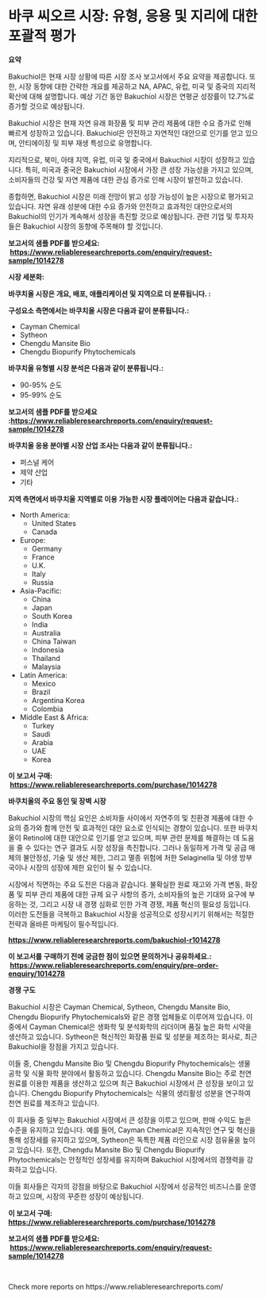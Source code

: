 <p><h1>바쿠 씨오르 시장: 유형, 응용 및 지리에 대한 포괄적 평가</h1></p><p><strong>요약</strong></p>
<p><p>Bakuchiol은 현재 시장 상황에 따른 시장 조사 보고서에서 주요 요약을 제공합니다. 또한, 시장 동향에 대한 간략한 개요를 제공하고 NA, APAC, 유럽, 미국 및 중국의 지리적 확산에 대해 설명합니다. 예상 기간 동안 Bakuchiol 시장은 연평균 성장률이 12.7%로 증가할 것으로 예상됩니다.</p><p>Bakuchiol 시장은 현재 자연 유래 화장품 및 피부 관리 제품에 대한 수요 증가로 인해 빠르게 성장하고 있습니다. Bakuchiol은 안전하고 자연적인 대안으로 인기를 얻고 있으며, 안티에이징 및 피부 재생 특성으로 유명합니다.</p><p>지리적으로, 북미, 아태 지역, 유럽, 미국 및 중국에서 Bakuchiol 시장이 성장하고 있습니다. 특히, 미국과 중국은 Bakuchiol 시장에서 가장 큰 성장 가능성을 가지고 있으며, 소비자들의 건강 및 자연 제품에 대한 관심 증가로 인해 시장이 발전하고 있습니다.</p><p>종합하면, Bakuchiol 시장은 미래 전망이 밝고 성장 가능성이 높은 시장으로 평가되고 있습니다. 자연 유래 성분에 대한 수요 증가와 안전하고 효과적인 대안으로서의 Bakuchiol의 인기가 계속해서 성장을 촉진할 것으로 예상됩니다. 관련 기업 및 투자자들은 Bakuchiol 시장의 동향에 주목해야 할 것입니다.</p></p>
<p><strong>보고서의 샘플 PDF를 받으세요: &nbsp;<a href="https://www.reliableresearchreports.com/enquiry/request-sample/1014278">https://www.reliableresearchreports.com/enquiry/request-sample/1014278</a></strong></p>
<p><strong>시장 세분화:</strong></p>
<p><strong> 바쿠치올 시장은 개요, 배포, 애플리케이션 및 지역으로 더 분류됩니다. :</strong></p>
<p><strong>구성요소 측면에서는 바쿠치올 시장은 다음과 같이 분류됩니다.:</strong></p>
<p><ul><li>Cayman Chemical</li><li>Sytheon</li><li>Chengdu Mansite Bio</li><li>Chengdu Biopurify Phytochemicals</li></ul></p>
<p><strong> 바쿠치올 유형별 시장 분석은 다음과 같이 분류됩니다.:</strong></p>
<p><ul><li>90-95% 순도</li><li>95-99% 순도</li></ul></p>
<p><strong>보고서의 샘플 PDF를 받으세요 :<a href="https://www.reliableresearchreports.com/enquiry/request-sample/1014278">https://www.reliableresearchreports.com/enquiry/request-sample/1014278</a></strong></p>
<p><strong> 바쿠치올 응용 분야별 시장 산업 조사는 다음과 같이 분류됩니다.:</strong></p>
<p><ul><li>퍼스널 케어</li><li>제약 산업</li><li>기타</li></ul></p>
<p><strong>지역 측면에서 바쿠치올 지역별로 이용 가능한 시장 플레이어는 다음과 같습니다.:</strong></p>
<p><ul>
    <li>
        North America:
        <ul>
            <li>United States</li>
            <li>Canada</li>
        </ul>
    </li>
    <li>
        Europe:
        <ul>
            <li>Germany</li>
            <li>France</li>
            <li>U.K.</li>
            <li>Italy</li>
            <li>Russia</li>
        </ul>
    </li>
    <li>
        Asia-Pacific:
        <ul>
            <li>China</li>
            <li>Japan</li>
            <li>South Korea</li>
            <li>India</li>
            <li>Australia</li>
            <li>China Taiwan</li>
            <li>Indonesia</li>
            <li>Thailand</li>
            <li>Malaysia</li>
        </ul>
    </li>
    <li>
        Latin America:
        <ul>
            <li>Mexico</li>
            <li>Brazil</li>
            <li>Argentina Korea</li>
            <li>Colombia</li>
        </ul>
    </li>
    <li>
        Middle East & Africa:
        <ul>
            <li>Turkey</li>
            <li>Saudi</li>
            <li>Arabia</li>
            <li>UAE</li>
            <li>Korea</li>
        </ul>
    </li>
    </ul></p>
<p><strong>이 보고서 구매: &nbsp;<a href="https://www.reliableresearchreports.com/purchase/1014278">https://www.reliableresearchreports.com/purchase/1014278</a></strong></p>
<p><strong>바쿠치올의 주요 동인 및 장벽 시장</strong></p>
<p><p>Bakuchiol 시장의 핵심 요인은 소비자들 사이에서 자연주의 및 친환경 제품에 대한 수요의 증가와 함께 안전 및 효과적인 대안 요소로 인식되는 경향이 있습니다. 또한 바쿠치올이 Retinol에 대한 대안으로 인기를 얻고 있으며, 피부 관련 문제를 해결하는 데 도움을 줄 수 있다는 연구 결과도 시장 성장을 촉진합니다. 그러나 동일하게 가격 및 공급 매체의 불안정성, 기술 및 생산 제한, 그리고 멸종 위험에 처한 Selaginella 및 야생 방부국이나 시장의 성장에 제한 요인이 될 수 있습니다.</p><p>시장에서 직면하는 주요 도전은 다음과 같습니다. 불확실한 원료 재고와 가격 변동, 화장품 및 피부 관리 제품에 대한 규제 요구 사항의 증가, 소비자들의 높은 기대와 요구에 부응하는 것, 그리고 시장 내 경쟁 심화로 인한 가격 경쟁, 제품 혁신의 필요성 등입니다. 이러한 도전들을 극복하고 Bakuchiol 시장을 성공적으로 성장시키기 위해서는 적절한 전략과 올바른 마케팅이 필수적입니다.</p></p>
<p><strong><a href="https://www.reliableresearchreports.com/bakuchiol-r1014278">https://www.reliableresearchreports.com/bakuchiol-r1014278</a></strong></p>
<p><strong>이 보고서를 구매하기 전에 궁금한 점이 있으면 문의하거나 공유하세요.: &nbsp;<a href="https://www.reliableresearchreports.com/enquiry/pre-order-enquiry/1014278">https://www.reliableresearchreports.com/enquiry/pre-order-enquiry/1014278</a></strong></p>
<p><strong>경쟁 구도</strong></p>
<p><p>Bakuchiol 시장은 Cayman Chemical, Sytheon, Chengdu Mansite Bio, Chengdu Biopurify Phytochemicals와 같은 경쟁 업체들로 이루어져 있습니다. 이 중에서 Cayman Chemical은 생화학 및 분석화학의 리더이며 품질 높은 화학 시약을 생산하고 있습니다. Sytheon은 혁신적인 화장품 원료 및 성분을 제조하는 회사로, 최근 Bakuchiol을 장점을 가지고 있습니다.</p><p>이들 중, Chengdu Mansite Bio 및 Chengdu Biopurify Phytochemicals는 생물 공학 및 식물 화학 분야에서 활동하고 있습니다. Chengdu Mansite Bio는 주로 천연 원료를 이용한 제품을 생산하고 있으며 최근 Bakuchiol 시장에서 큰 성장을 보이고 있습니다. Chengdu Biopurify Phytochemicals는 식물의 생리활성 성분을 연구하여 천연 원료를 제조하고 있습니다.</p><p>이 회사들 중 일부는 Bakuchiol 시장에서 큰 성장을 이루고 있으며, 판매 수익도 높은 수준을 유지하고 있습니다. 예를 들어, Cayman Chemical은 지속적인 연구 및 혁신을 통해 성장세를 유지하고 있으며, Sytheon은 독특한 제품 라인으로 시장 점유율을 높이고 있습니다. 또한, Chengdu Mansite Bio 및 Chengdu Biopurify Phytochemicals는 안정적인 성장세를 유지하며 Bakuchiol 시장에서의 경쟁력을 강화하고 있습니다.</p><p>이들 회사들은 각자의 강점을 바탕으로 Bakuchiol 시장에서 성공적인 비즈니스를 운영하고 있으며, 시장의 꾸준한 성장이 예상됩니다.</p></p>
<p><strong>이 보고서 구매: &nbsp; <a href="https://www.reliableresearchreports.com/purchase/1014278">https://www.reliableresearchreports.com/purchase/1014278</a></strong></p>
<p><strong>보고서의 샘플 PDF를 받으세요: &nbsp;<a href="https://www.reliableresearchreports.com/enquiry/request-sample/1014278">https://www.reliableresearchreports.com/enquiry/request-sample/1014278</a></strong><strong></strong></p>
<p>&nbsp;</p>
<p>Check more reports on https://www.reliableresearchreports.com/</p>
